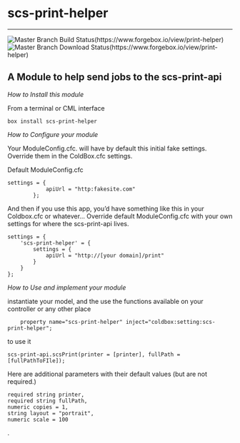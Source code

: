 # scs-print-helper
---
![Master Branch Build Status(https://www.forgebox.io/view/print-helper)](https://www.forgebox.io/api/v1/entry/print-helper/badges/version)
![Master Branch Download Status(https://www.forgebox.io/view/print-helper)](https://www.forgebox.io/api/v1/entry/print-helper/badges/downloads)

## A Module to help send jobs to the scs-print-api

*How to Install this module*

From a terminal or CML interface
```
box install scs-print-helper
```


*How to Configure your module*

Your ModuleConfig.cfc. will have by default this initial fake settings.
Override them in the ColdBox.cfc settings.

Default ModuleConfig.cfc
```
settings = {
            apiUrl = "http:fakesite.com"
        };
```

And then if you use this app, you’d have something like this in your Coldbox.cfc or whatever…
Override default ModuleConfig.cfc with your own settings for where the scs-print-api lives.
```
settings = {
    'scs-print-helper' = {
        settings = {
            apiUrl = "http://[your domain]/print"
        }
    }
};
```

*How to Use and implement your module*

instantiate your model, and the use the functions available
on your controller or any other place
```
    property name="scs-print-helper" inject="coldbox:setting:scs-print-helper";
```
to use it
```
scs-print-api.scsPrint(printer = [printer], fullPath = [fullPathToFIle]);
```
Here are additional parameters with their default values (but are not required.)
```
required string printer,
required string fullPath,
numeric copies = 1,
string layout = "portrait",
numeric scale = 100
```
.